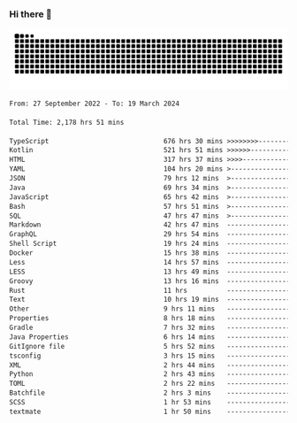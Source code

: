 ### Hi there 👋

<picture>
  <source media="(prefers-color-scheme: dark)" srcset="https://raw.githubusercontent.com/heyline/heyline/output/github-contribution-grid-snake-dark.svg">
  <source media="(prefers-color-scheme: light)" srcset="https://raw.githubusercontent.com/heyline/heyline/output/github-contribution-grid-snake.svg">
  <img alt="github contribution grid snake animation" src="https://raw.githubusercontent.com/heyline/heyline/output/github-contribution-grid-snake.svg">
</picture>

<!--START_SECTION:waka-->

```txt
From: 27 September 2022 - To: 19 March 2024

Total Time: 2,178 hrs 51 mins

TypeScript                             676 hrs 30 mins >>>>>>>>-----------------   31.05 %
Kotlin                                 521 hrs 51 mins >>>>>>-------------------   23.95 %
HTML                                   317 hrs 37 mins >>>>---------------------   14.58 %
YAML                                   104 hrs 20 mins >------------------------   04.79 %
JSON                                   79 hrs 12 mins  >------------------------   03.64 %
Java                                   69 hrs 34 mins  >------------------------   03.19 %
JavaScript                             65 hrs 42 mins  >------------------------   03.02 %
Bash                                   57 hrs 51 mins  >------------------------   02.66 %
SQL                                    47 hrs 47 mins  >------------------------   02.19 %
Markdown                               42 hrs 47 mins  -------------------------   01.96 %
GraphQL                                29 hrs 54 mins  -------------------------   01.37 %
Shell Script                           19 hrs 24 mins  -------------------------   00.89 %
Docker                                 15 hrs 38 mins  -------------------------   00.72 %
Less                                   14 hrs 57 mins  -------------------------   00.69 %
LESS                                   13 hrs 49 mins  -------------------------   00.63 %
Groovy                                 13 hrs 16 mins  -------------------------   00.61 %
Rust                                   11 hrs          -------------------------   00.51 %
Text                                   10 hrs 19 mins  -------------------------   00.47 %
Other                                  9 hrs 11 mins   -------------------------   00.42 %
Properties                             8 hrs 18 mins   -------------------------   00.38 %
Gradle                                 7 hrs 32 mins   -------------------------   00.35 %
Java Properties                        6 hrs 14 mins   -------------------------   00.29 %
GitIgnore file                         5 hrs 52 mins   -------------------------   00.27 %
tsconfig                               3 hrs 15 mins   -------------------------   00.15 %
XML                                    2 hrs 44 mins   -------------------------   00.13 %
Python                                 2 hrs 43 mins   -------------------------   00.13 %
TOML                                   2 hrs 22 mins   -------------------------   00.11 %
Batchfile                              2 hrs 3 mins    -------------------------   00.09 %
SCSS                                   1 hr 53 mins    -------------------------   00.09 %
textmate                               1 hr 50 mins    -------------------------   00.08 %
```

<!--END_SECTION:waka-->

